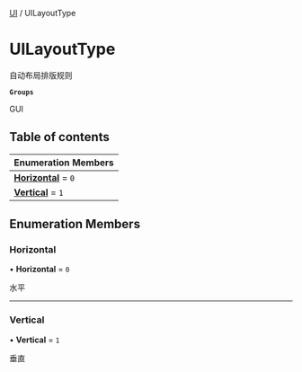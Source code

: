 [UI](../modules/UI.UI.md) / UILayoutType

# UILayoutType <Badge type="tip" text="Enumeration" /> <Score text="UILayoutType" />

自动布局排版规则

**`Groups`**

GUI

## Table of contents

| Enumeration Members |
| :-----|
| **[Horizontal](UI.UILayoutType.md#horizontal)** = ``0`` <br> |
| **[Vertical](UI.UILayoutType.md#vertical)** = ``1`` <br> |

## Enumeration Members

### Horizontal <Score text="Horizontal" /> 

• **Horizontal** = ``0``

水平

___

### Vertical <Score text="Vertical" /> 

• **Vertical** = ``1``

垂直
